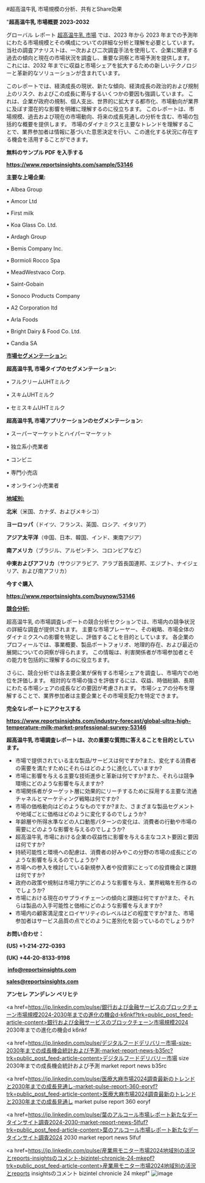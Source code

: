 #超高温牛乳 市場規模の分析、共有とShare効果

"<strong>超高温牛乳 市場概要 2023-2032</strong>

グローバル レポート <a href=https://www.reportsinsights.com/sample/53146>超高温牛乳 市場</a> では、2023 年から 2023 年までの予測年にわたる市場規模とその構成についての詳細な分析と理解を必要としています。 当社の調査アナリストは、一次および二次調査手法を使用して、企業に関連する過去の傾向と現在の市場状況を調査し、重要な洞察と市場予測を提供します。 これには、2032 年までに収益と市場シェアを拡大​​するための新しいテクノロジーと革新的なソリューションが含まれています。

このレポートでは、経済成長の現状、新たな傾向、経済成長の政治的および規制上のリスク、およびこの成長に寄与するいくつかの要因も強調しています。 これは、企業が政府の規制、個人支出、世界的に拡大する都市化、市場動向が業界に及ぼす潜在的な影響を明確に理解するのに役立ちます。 このレポートは、市場規模、過去および現在の市場動向、将来の成長見通しの分析を含む、市場の包括的な概要を提供します。 市場のダイナミクスと主要なトレンドを理解することで、業界参加者は情報に基づいた意思決定を行い、この進化する状況に存在する機会を活用することができます。

<strong><b>無料のサンプル PDF を入手する</b></strong>

<a href=https://www.reportsinsights.com/sample/53146><strong><u>https://www.reportsinsights.com/sample/53146</u></strong></a>

<strong>主要な上場企業:</strong>

• Albea Group

• Amcor Ltd

• First milk

• Koa Glass Co. Ltd.

• Ardagh Group

• Bemis Company  Inc.

• Bormioli Rocco Spa

• MeadWestvaco Corp.

• Saint-Gobain

• Sonoco Products Company

• A2 Corporation ltd

• Arla Foods

• Bright Dairy & Food Co.  Ltd.

• Candia SA

<strong><u>市場セグメンテーション</u></strong><strong><u>:</u></strong>

<strong>超高温牛乳 市場タイプのセグメンテーション:</strong>

• フルクリームUHTミルク

• スキムUHTミルク

• セミスキムUHTミルク

<strong>超高温牛乳 市場アプリケーションのセグメンテーション:</strong>

• スーパーマーケットとハイパーマーケット

• 独立系小売業者

• コンビニ

• 専門小売店

• オンライン小売業者

<strong><u>地域別</u></strong><strong><u>:</u></strong>

<strong>北米</strong>（米国、カナダ、およびメキシコ）

<strong>ヨーロッパ</strong>（ドイツ、フランス、英国、ロシア、イタリア）

<strong>アジア太平洋</strong>（中国、日本、韓国、インド、東南アジア）

<strong>南アメリカ</strong>（ブラジル、アルゼンチン、コロンビアなど）

<strong>中東およびアフリカ</strong>（サウジアラビア、アラブ首長国連邦、エジプト、ナイジェリア、および南アフリカ）

<strong>今すぐ購入</strong>

<a href=https://www.reportsinsights.com/buynow/53146><strong><u>https://www.reportsinsights.com/buynow/53146</u></strong></a>

<strong><u>競合分析:</u></strong>

超高温牛乳 の市場調査レポートの競合分析セクションでは、市場内の競争状況の詳細な調査が提供されます。 主要な市場プレーヤー、その戦略、市場全体のダイナミクスへの影響を特定し、評価することを目的としています。 各企業のプロフィールでは、事業概要、製品ポートフォリオ、地理的存在、および最近の展開についての洞察が得られます。 この情報は、利害関係者が市場参加者とその能力を包括的に理解するのに役立ちます。

さらに、競合分析では各主要企業が保有する市場シェアを調査し、市場内での地位を評価します。 相対的な市場の強さを評価するには、収益、時価総額、長期にわたる市場シェアの成長などの要因が考慮されます。 市場シェアの分布を理解することで、業界参加者は主要企業とその市場支配力を特定できます。

<strong>完全なレポートにアクセスする</strong>

<a href=https://www.reportsinsights.com/industry-forecast/global-ultra-high-temperature-milk-market-professional-survey-53146><strong><u><b>https://www.reportsinsights.com/industry-forecast/global-ultra-high-temperature-milk-market-professional-survey-53146</b></u></strong></a>

<strong><b>超高温牛乳 市場調査レポートは、次の重要な質問に答えることを目的としています。</b></strong>
<ul>
  <li>市場で提供されている主な製品/サービスは何ですか?また、変化する消費者の需要を満たすためにそれらはどのように進化していますか?</li>
  <li>市場に影響を与える主要な技術進歩と革新は何ですか?また、それらは競争環境にどのような影響を与えますか?</li>
  <li>市場関係者がターゲット層に効果的にリーチするために採用する主要な流通チャネルとマーケティング戦略は何ですか?</li>
  <li>市場の価格動向はどのようなものですか?また、さまざまな製品セグメントや地域ごとに価格はどのように変化するのでしょうか?</li>
  <li>年齢層や所得水準などの人口動態パターンの変化は、消費者の行動や市場の需要にどのような影響を与えるのでしょうか?</li>
  <li>超高温牛乳 市場における企業の収益性に影響を与える主なコスト要因と要因は何ですか?</li>
  <li>持続可能性と環境への配慮は、消費者の好みやこの分野の市場の成長にどのような影響を与えるのでしょうか?</li>
  <li>市場への参入を検討している新規参入者や投資家にとっての投資機会と課題は何ですか?</li>
  <li>政府の政策や規制は市場力学にどのような影響を与え、業界戦略を形作るのでしょうか?</li>
  <li>市場における現在のサプライチェーンの傾向と課題は何ですか?また、それらは製品の入手可能性と価格にどのような影響を与えますか?</li>
  <li>市場内の顧客満足度とロイヤリティのレベルはどの程度ですか?また、市場参加者はサービス品質の点でどのように差別化を図っているのでしょうか?</li>
</ul>
<strong>お問い合わせ：</strong>

<strong>(US) +1-214-272-0393</strong>

<strong>(UK) +44-20-8133-9198</strong>

<strong> </strong><a href=info@reportsinsights.com><strong><u>info@reportsinsights.com</u></strong></a>

<a href=sales@reportsinsights.com><strong><u>sales@reportsinsights.com</u></strong></a>

<strong>アンセレ アンデレン ベリヒテ</strong>

<a href=https://jp.linkedin.com/pulse/銀行および金融サービスのブロックチェーン市場規模2024-2030年までの進化の機会d-k6nkf?trk=public_post_feed-article-content>銀行および金融サービスのブロックチェーン市場規模2024 2030年までの進化の機会d k6nkf</a>

<a href=https://jp.linkedin.com/pulse/デジタルフードデリバリー市場-size-2030年までの成長機会統計および予測-market-report-news-b35rc?trk=public_post_feed-article-content>デジタルフードデリバリー市場 size 2030年までの成長機会統計および予測 market report news b35rc</a>

<a href=https://jp.linkedin.com/pulse/医療大麻市場2024調査最新のトレンドと2030年までの成長見通し-market-pulse-report-360-eoryf?trk=public_post_feed-article-content>医療大麻市場2024調査最新のトレンドと2030年までの成長見通し market pulse report 360 eoryf</a>

<a href=https://jp.linkedin.com/pulse/葉のアルコール市場レポート新たなデータインサイト調査2024-2030-market-report-news-5lfuf?trk=public_post_feed-article-content>葉のアルコール市場レポート新たなデータインサイト調査2024 2030 market report news 5lfuf</a>

<a href=https://jp.linkedin.com/pulse/産業用モニター市場2024地域別の活況とreports-insightsのコメント-bizintel-chronicle-24-mkepf?trk=public_post_feed-article-content>産業用モニター市場2024地域別の活況とreports insightsのコメント bizintel chronicle 24 mkepf</a>"
![image](https://github.com/aakesh123242/RIMarket/assets/158431203/34b76ec2-2b30-4d77-8e4d-9e4ae9082b3e)
